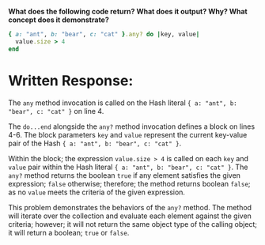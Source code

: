 **What does the following code return? What does it output? Why? What concept does it demonstrate?**

```ruby
{ a: "ant", b: "bear", c: "cat" }.any? do |key, value|
  value.size > 4
end
```
# Written Response:

The `any` method invocation is called on the Hash literal `{ a: "ant", b: "bear", c: "cat" }` on line 4.

The `do...end` alongside the `any?` method invocation defines a block on lines 4-6. The block parameters `key` and `value` represent the current key-value pair of the Hash `{ a: "ant", b: "bear", c: "cat" }`.

Within the block; the expression `value.size > 4` is called on each `key` and `value` pair within the Hash literal `{ a: "ant", b: "bear", c: "cat" }`. The `any?` method returns the boolean `true` if any element satisfies the given expression; `false` otherwise; therefore; the method returns boolean `false`; as no `value` meets the criteria of the given expression.

This problem demonstrates the behaviors of the `any?` method. The method will iterate over the collection and evaluate each element against the given criteria; however; it will not return the same object type of the calling object; it will return a boolean; `true` or `false`.


